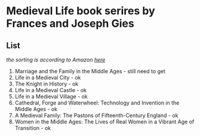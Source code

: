 # Medieval Life book serires by Frances and Joseph Gies

## List
*the sorting is according to Amazon [here](https://www.amazon.com/gp/product/B085Q9VCYG)*

1. Marriage and the Family in the Middle Ages - still need to get
2. Life in a Medieval City - ok
3. The Knight in History - ok
4. Life in a Medieval Castle - ok
5. Life in a Medieval Village - ok
6. Cathedral, Forge and Waterwheel: Technology and Invention in the Middle Ages - ok
7. A Medieval Family: The Pastons of Fifteenth-Century England - ok
8. Women in the Middle Ages: The Lives of Real Women in a Vibrant Age of Transition - ok
